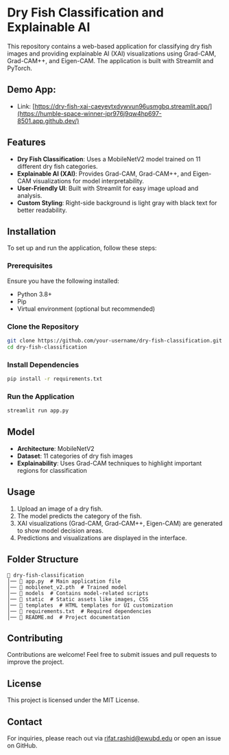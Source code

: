 # Dry Fish Classification and Explainable AI

This repository contains a web-based application for classifying dry fish images and providing explainable AI (XAI) visualizations using Grad-CAM, Grad-CAM++, and Eigen-CAM. The application is built with Streamlit and PyTorch.

## Demo App: 
- Link: [https://dry-fish-xai-caeyevtxdywvun96usmgbq.streamlit.app/](https://humble-space-winner-jpr976j9qw4hp697-8501.app.github.dev/)

## Features
- **Dry Fish Classification**: Uses a MobileNetV2 model trained on 11 different dry fish categories.
- **Explainable AI (XAI)**: Provides Grad-CAM, Grad-CAM++, and Eigen-CAM visualizations for model interpretability.
- **User-Friendly UI**: Built with Streamlit for easy image upload and analysis.
- **Custom Styling**: Right-side background is light gray with black text for better readability.

## Installation
To set up and run the application, follow these steps:

### Prerequisites
Ensure you have the following installed:
- Python 3.8+
- Pip
- Virtual environment (optional but recommended)

### Clone the Repository
```sh
git clone https://github.com/your-username/dry-fish-classification.git
cd dry-fish-classification
```

### Install Dependencies
```sh
pip install -r requirements.txt
```

### Run the Application
```sh
streamlit run app.py
```

## Model
- **Architecture**: MobileNetV2
- **Dataset**: 11 categories of dry fish images
- **Explainability**: Uses Grad-CAM techniques to highlight important regions for classification

## Usage
1. Upload an image of a dry fish.
2. The model predicts the category of the fish.
3. XAI visualizations (Grad-CAM, Grad-CAM++, Eigen-CAM) are generated to show model decision areas.
4. Predictions and visualizations are displayed in the interface.

## Folder Structure
```
📂 dry-fish-classification
│── 📄 app.py  # Main application file
│── 📄 mobilenet_v2.pth  # Trained model
│── 📂 models  # Contains model-related scripts
│── 📂 static  # Static assets like images, CSS
│── 📂 templates  # HTML templates for UI customization
│── 📂 requirements.txt  # Required dependencies
│── 📂 README.md  # Project documentation
```

## Contributing
Contributions are welcome! Feel free to submit issues and pull requests to improve the project.

## License
This project is licensed under the MIT License.

## Contact
For inquiries, please reach out via [rifat.rashid@ewubd.edu](mailto:rifat.rashid@ewubd.edu) or open an issue on GitHub.

